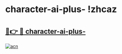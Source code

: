 # character-ai-plus- !zhcaz

# <h2><a href="https://vwxk8m.esa.edu.pl?title=character-ai-plus-&ref=zhcaz">🔗👉 🔴 character-ai-plus-</a></h2>

[![acn](https://github.com/user-attachments/assets/0f9c940e-d8b0-45ae-aac7-cd30a18b3e1c)](https://vwxk8m.esa.edu.pl?title=character-ai-plus-&ref=zhcaz)


